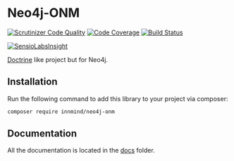 # Neo4j-ONM

[![Scrutinizer Code Quality](https://scrutinizer-ci.com/g/Innmind/neo4j-onm/badges/quality-score.png?b=master)](https://scrutinizer-ci.com/g/Innmind/neo4j-onm/?branch=master)
[![Code Coverage](https://scrutinizer-ci.com/g/Innmind/neo4j-onm/badges/coverage.png?b=master)](https://scrutinizer-ci.com/g/Innmind/neo4j-onm/?branch=master)
[![Build Status](https://scrutinizer-ci.com/g/Innmind/neo4j-onm/badges/build.png?b=master)](https://scrutinizer-ci.com/g/Innmind/neo4j-onm/build-status/master)

[![SensioLabsInsight](https://insight.sensiolabs.com/projects/91ce7760-85e1-4d4a-9ea5-6b2cc47c1d15/big.png)](https://insight.sensiolabs.com/projects/91ce7760-85e1-4d4a-9ea5-6b2cc47c1d15)

[Doctrine](http://www.doctrine-project.org/projects/orm.html) like project but for Neo4j.

## Installation

Run the following command to add this library to your project via composer:

```sh
composer require innmind/neo4j-onm
```

## Documentation

All the documentation is located in the [docs](docs) folder.
